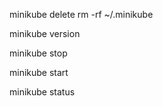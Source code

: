 minikube delete
rm -rf ~/.minikube

minikube version

minikube stop

minikube start

minikube status
